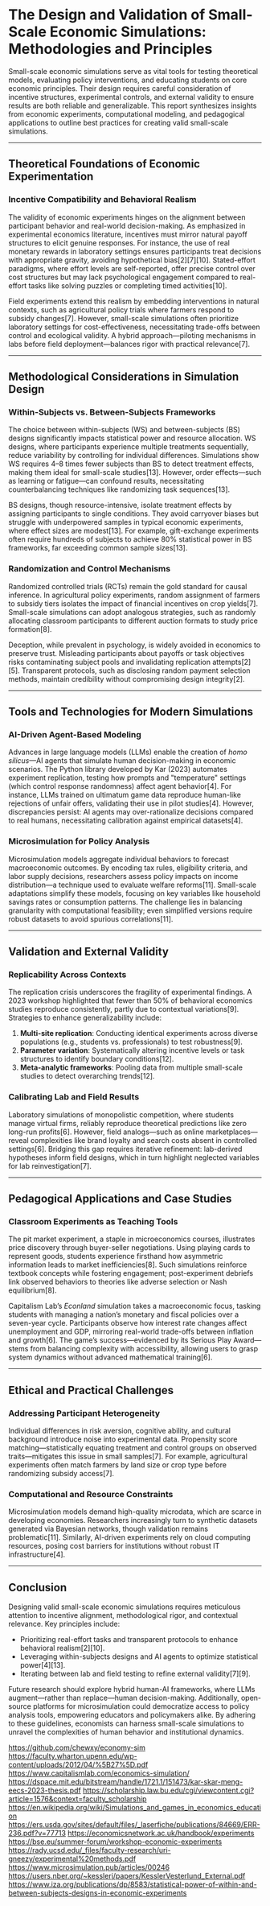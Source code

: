 # The Design and Validation of Small-Scale Economic Simulations: Methodologies and Principles  

Small-scale economic simulations serve as vital tools for testing theoretical models, evaluating policy interventions, and educating students on core economic principles. Their design requires careful consideration of incentive structures, experimental controls, and external validity to ensure results are both reliable and generalizable. This report synthesizes insights from economic experiments, computational modeling, and pedagogical applications to outline best practices for creating valid small-scale simulations.  

---

## Theoretical Foundations of Economic Experimentation  

### Incentive Compatibility and Behavioral Realism  
The validity of economic experiments hinges on the alignment between participant behavior and real-world decision-making. As emphasized in experimental economics literature, incentives must mirror natural payoff structures to elicit genuine responses. For instance, the use of real monetary rewards in laboratory settings ensures participants treat decisions with appropriate gravity, avoiding hypothetical bias[2][7][10]. Stated-effort paradigms, where effort levels are self-reported, offer precise control over cost structures but may lack psychological engagement compared to real-effort tasks like solving puzzles or completing timed activities[10].  

Field experiments extend this realism by embedding interventions in natural contexts, such as agricultural policy trials where farmers respond to subsidy changes[7]. However, small-scale simulations often prioritize laboratory settings for cost-effectiveness, necessitating trade-offs between control and ecological validity. A hybrid approach—piloting mechanisms in labs before field deployment—balances rigor with practical relevance[7].  

---

## Methodological Considerations in Simulation Design  

### Within-Subjects vs. Between-Subjects Frameworks  
The choice between within-subjects (WS) and between-subjects (BS) designs significantly impacts statistical power and resource allocation. WS designs, where participants experience multiple treatments sequentially, reduce variability by controlling for individual differences. Simulations show WS requires 4–8 times fewer subjects than BS to detect treatment effects, making them ideal for small-scale studies[13]. However, order effects—such as learning or fatigue—can confound results, necessitating counterbalancing techniques like randomizing task sequences[13].  

BS designs, though resource-intensive, isolate treatment effects by assigning participants to single conditions. They avoid carryover biases but struggle with underpowered samples in typical economic experiments, where effect sizes are modest[13]. For example, gift-exchange experiments often require hundreds of subjects to achieve 80% statistical power in BS frameworks, far exceeding common sample sizes[13].  

### Randomization and Control Mechanisms  
Randomized controlled trials (RCTs) remain the gold standard for causal inference. In agricultural policy experiments, random assignment of farmers to subsidy tiers isolates the impact of financial incentives on crop yields[7]. Small-scale simulations can adopt analogous strategies, such as randomly allocating classroom participants to different auction formats to study price formation[8].  

Deception, while prevalent in psychology, is widely avoided in economics to preserve trust. Misleading participants about payoffs or task objectives risks contaminating subject pools and invalidating replication attempts[2][5]. Transparent protocols, such as disclosing random payment selection methods, maintain credibility without compromising design integrity[2].  

---

## Tools and Technologies for Modern Simulations  

### AI-Driven Agent-Based Modeling  
Advances in large language models (LLMs) enable the creation of *homo silicus*—AI agents that simulate human decision-making in economic scenarios. The Python library developed by Kar (2023) automates experiment replication, testing how prompts and "temperature" settings (which control response randomness) affect agent behavior[4]. For instance, LLMs trained on ultimatum game data reproduce human-like rejections of unfair offers, validating their use in pilot studies[4]. However, discrepancies persist: AI agents may over-rationalize decisions compared to real humans, necessitating calibration against empirical datasets[4].  

### Microsimulation for Policy Analysis  
Microsimulation models aggregate individual behaviors to forecast macroeconomic outcomes. By encoding tax rules, eligibility criteria, and labor supply decisions, researchers assess policy impacts on income distribution—a technique used to evaluate welfare reforms[11]. Small-scale adaptations simplify these models, focusing on key variables like household savings rates or consumption patterns. The challenge lies in balancing granularity with computational feasibility; even simplified versions require robust datasets to avoid spurious correlations[11].  

---

## Validation and External Validity  

### Replicability Across Contexts  
The replication crisis underscores the fragility of experimental findings. A 2023 workshop highlighted that fewer than 50% of behavioral economics studies reproduce consistently, partly due to contextual variations[9]. Strategies to enhance generalizability include:  
1. **Multi-site replication**: Conducting identical experiments across diverse populations (e.g., students vs. professionals) to test robustness[9].  
2. **Parameter variation**: Systematically altering incentive levels or task structures to identify boundary conditions[12].  
3. **Meta-analytic frameworks**: Pooling data from multiple small-scale studies to detect overarching trends[12].  

### Calibrating Lab and Field Results  
Laboratory simulations of monopolistic competition, where students manage virtual firms, reliably reproduce theoretical predictions like zero long-run profits[6]. However, field analogs—such as online marketplaces—reveal complexities like brand loyalty and search costs absent in controlled settings[6]. Bridging this gap requires iterative refinement: lab-derived hypotheses inform field designs, which in turn highlight neglected variables for lab reinvestigation[7].  

---

## Pedagogical Applications and Case Studies  

### Classroom Experiments as Teaching Tools  
The pit market experiment, a staple in microeconomics courses, illustrates price discovery through buyer-seller negotiations. Using playing cards to represent goods, students experience firsthand how asymmetric information leads to market inefficiencies[8]. Such simulations reinforce textbook concepts while fostering engagement; post-experiment debriefs link observed behaviors to theories like adverse selection or Nash equilibrium[8].  

Capitalism Lab’s *Econland* simulation takes a macroeconomic focus, tasking students with managing a nation’s monetary and fiscal policies over a seven-year cycle. Participants observe how interest rate changes affect unemployment and GDP, mirroring real-world trade-offs between inflation and growth[6]. The game’s success—evidenced by its Serious Play Award—stems from balancing complexity with accessibility, allowing users to grasp system dynamics without advanced mathematical training[6].  

---

## Ethical and Practical Challenges  

### Addressing Participant Heterogeneity  
Individual differences in risk aversion, cognitive ability, and cultural background introduce noise into experimental data. Propensity score matching—statistically equating treatment and control groups on observed traits—mitigates this issue in small samples[7]. For example, agricultural experiments often match farmers by land size or crop type before randomizing subsidy access[7].  

### Computational and Resource Constraints  
Microsimulation models demand high-quality microdata, which are scarce in developing economies. Researchers increasingly turn to synthetic datasets generated via Bayesian networks, though validation remains problematic[11]. Similarly, AI-driven experiments rely on cloud computing resources, posing cost barriers for institutions without robust IT infrastructure[4].  

---

## Conclusion  

Designing valid small-scale economic simulations requires meticulous attention to incentive alignment, methodological rigor, and contextual relevance. Key principles include:  
- Prioritizing real-effort tasks and transparent protocols to enhance behavioral realism[2][10].  
- Leveraging within-subjects designs and AI agents to optimize statistical power[4][13].  
- Iterating between lab and field testing to refine external validity[7][9].  

Future research should explore hybrid human-AI frameworks, where LLMs augment—rather than replace—human decision-making. Additionally, open-source platforms for microsimulation could democratize access to policy analysis tools, empowering educators and policymakers alike. By adhering to these guidelines, economists can harness small-scale simulations to unravel the complexities of human behavior and institutional dynamics.


https://github.com/chewxy/economy-sim
https://faculty.wharton.upenn.edu/wp-content/uploads/2012/04/%5B27%5D.pdf
https://www.capitalismlab.com/economics-simulation/
https://dspace.mit.edu/bitstream/handle/1721.1/151473/kar-skar-meng-eecs-2023-thesis.pdf
https://scholarship.law.bu.edu/cgi/viewcontent.cgi?article=1576&context=faculty_scholarship
https://en.wikipedia.org/wiki/Simulations_and_games_in_economics_education
https://ers.usda.gov/sites/default/files/_laserfiche/publications/84669/ERR-236.pdf?v=77713
https://economicsnetwork.ac.uk/handbook/experiments
https://bse.eu/summer-forum/workshop-economic-experiments
https://rady.ucsd.edu/_files/faculty-research/uri-gneezy/experimental%20methods.pdf
https://www.microsimulation.pub/articles/00246
https://users.nber.org/~kesslerj/papers/KesslerVesterlund_External.pdf
https://www.iza.org/publications/dp/8583/statistical-power-of-within-and-between-subjects-designs-in-economic-experiments